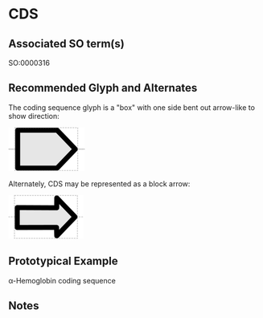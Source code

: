 # CDS

## Associated SO term(s)
SO:0000316

## Recommended Glyph and Alternates
The coding sequence glyph is a "box" with one side bent out arrow-like to show direction:

![glyph specification](cds-specification.png)

Alternately, CDS may be represented as a block arrow:

![glyph specification](cds-specification-arrow.png)

## Prototypical Example

α-Hemoglobin coding sequence

## Notes

